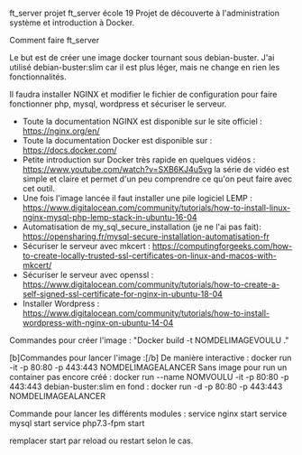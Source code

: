 ft_server
projet ft_server école 19
Projet de découverte à l'administration système et introduction à Docker.

Comment faire ft_server

Le but est de créer une image docker tournant sous debian-buster. J'ai utilisé debian-buster:slim car il est plus léger, mais ne change en rien les fonctionnalités.

Il faudra installer NGINX et modifier le fichier de configuration pour faire fonctionner php, mysql, wordpress et sécuriser le serveur.

- Toute la documentation NGINX est disponible sur le site officiel : https://nginx.org/en/
- Toute la documentation Docker est disponible sur : https://docs.docker.com/
- Petite introduction sur Docker très rapide en quelques vidéos : https://www.youtube.com/watch?v=SXB6KJ4u5vg la série de vidéo est simple et claire et permet d'un peu comprendre ce qu'on peut faire avec cet outil.
- Une fois l'image lancée il faut installer une pile logiciel LEMP : https://www.digitalocean.com/community/tutorials/how-to-install-linux-nginx-mysql-php-lemp-stack-in-ubuntu-16-04
- Automatisation de my_sql_secure_installation (je ne l'ai pas fait): https://opensharing.fr/mysql-secure-installation-automatisation-fr
- Sécuriser le serveur avec mkcert : https://computingforgeeks.com/how-to-create-locally-trusted-ssl-certificates-on-linux-and-macos-with-mkcert/
- Sécuriser le serveur avec openssl : https://www.digitalocean.com/community/tutorials/how-to-create-a-self-signed-ssl-certificate-for-nginx-in-ubuntu-18-04
- Installer Wordpress : https://www.digitalocean.com/community/tutorials/how-to-install-wordpress-with-nginx-on-ubuntu-14-04

Commandes pour créer l'image : "Docker build -t NOMDELIMAGEVOULU ."

[b]Commandes pour lancer l'image :[/b]
De manière interactive : docker run -it -p 80:80 -p 443:443 NOMDELIMAGEALANCER
Sans image pour run un container pas encore créé : docker run --name NOMVOULU -it -p 80:80 -p 443:443 debian-buster:slim
en fond : docker run -d -p 80:80 -p 443:443 NOMDELIMAGEALANCER

Commande pour lancer les différents modules :
service nginx start
service mysql start
service php7.3-fpm start

remplacer start par reload ou restart selon le cas.
